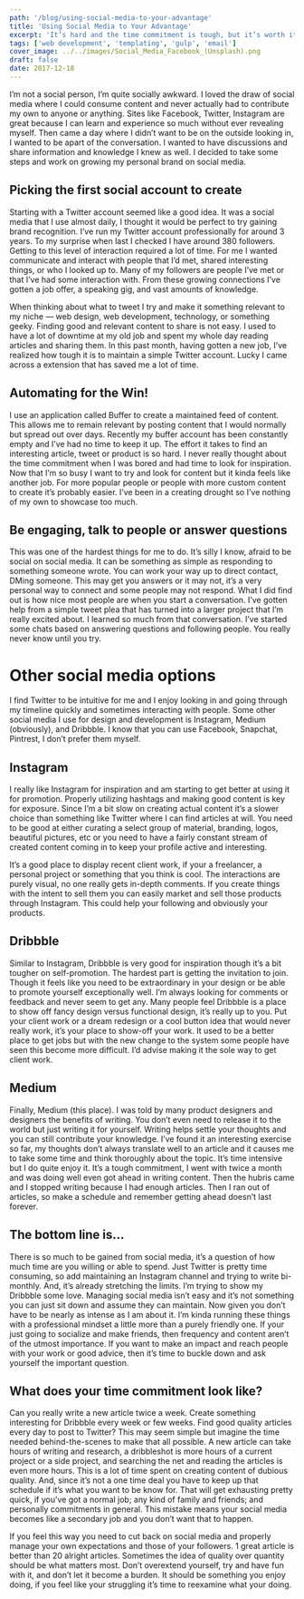 ```yaml
---
path: '/blog/using-social-media-to-your-advantage'
title: 'Using Social Media to Your Advantage'
excerpt: 'It’s hard and the time commitment is tough, but it’s worth it and quite a lot of fun'
tags: ['web development', 'templating', 'gulp', 'email']
cover_image: ../../images/Social_Media_Facebook_(Unsplash).png
draft: false
date: 2017-12-18
---
```


I’m not a social person, I’m quite socially awkward. I loved the draw of social media where I could consume content and never actually had to contribute my own to anyone or anything. Sites like Facebook, Twitter, Instagram are great because I can learn and experience so much without ever revealing myself. Then came a day where I didn’t want to be on the outside looking in, I wanted to be apart of the conversation. I wanted to have discussions and share information and knowledge I knew as well. I decided to take some steps and work on growing my personal brand on social media.

## Picking the first social account to create

Starting with a Twitter account seemed like a good idea. It was a social media that I use almost daily, I thought it would be perfect to try gaining brand recognition. I’ve run my Twitter account professionally for around 3 years. To my surprise when last I checked I have around 380 followers. Getting to this level of interaction required a lot of time. For me I wanted communicate and interact with people that I’d met, shared interesting things, or who I looked up to. Many of my followers are people I’ve met or that I’ve had some interaction with. From these growing connections I’ve gotten a job offer, a speaking gig, and vast amounts of knowledge.

When thinking about what to tweet I try and make it something relevant to my niche — web design, web development, technology, or something geeky. Finding good and relevant content to share is not easy. I used to have a lot of downtime at my old job and spent my whole day reading articles and sharing them. In this past month, having gotten a new job, I’ve realized how tough it is to maintain a simple Twitter account. Lucky I came across a extension that has saved me a lot of time.

## Automating for the Win!

I use an application called Buffer to create a maintained feed of content. This allows me to remain relevant by posting content that I would normally but spread out over days. Recently my buffer account has been constantly empty and I’ve had no time to keep it up. The effort it takes to find an interesting article, tweet or product is so hard. I never really thought about the time commitment when I was bored and had time to look for inspiration. Now that I’m so busy I want to try and look for content but it kinda feels like another job. For more popular people or people with more custom content to create it’s probably easier. I’ve been in a creating drought so I’ve nothing of my own to showcase too much.

## Be engaging, talk to people or answer questions

This was one of the hardest things for me to do. It’s silly I know, afraid to be social on social media. It can be something as simple as responding to something someone wrote. You can work your way up to direct contact, DMing someone. This may get you answers or it may not, it’s a very personal way to connect and some people may not respond. What I did find out is how nice most people are when you start a conversation. I’ve gotten help from a simple tweet plea that has turned into a larger project that I’m really excited about. I learned so much from that conversation. I’ve started some chats based on answering questions and following people. You really never know until you try.

# Other social media options

I find Twitter to be intuitive for me and I enjoy looking in and going through my timeline quickly and sometimes interacting with people. Some other social media I use for design and development is Instagram, Medium (obviously), and Dribbble. I know that you can use Facebook, Snapchat, Pintrest, I don’t prefer them myself.

## Instagram

I really like Instagram for inspiration and am starting to get better at using it for promotion. Properly utilizing hashtags and making good content is key for exposure. Since I’m a bit slow on creating actual content it’s a slower choice than something like Twitter where I can find articles at will. You need to be good at either curating a select group of material, branding, logos, beautiful pictures, etc or you need to have a fairly constant stream of created content coming in to keep your profile active and interesting.

It’s a good place to display recent client work, if your a freelancer, a personal project or something that you think is cool. The interactions are purely visual, no one really gets in-depth comments. If you create things with the intent to sell them you can easily market and sell those products through Instagram. This could help your following and obviously your products.

## Dribbble

Similar to Instagram, Dribbble is very good for inspiration though it’s a bit tougher on self-promotion. The hardest part is getting the invitation to join. Though it feels like you need to be extraordinary in your design or be able to promote yourself exceptionally well. I’m always looking for comments or feedback and never seem to get any. Many people feel Dribbble is a place to show off fancy design versus functional design, it’s really up to you. Put your client work or a dream redesign or a cool button idea that would never really work, it’s your place to show-off your work. It used to be a better place to get jobs but with the new change to the system some people have seen this become more difficult. I’d advise making it the sole way to get client work.

## Medium

Finally, Medium (this place). I was told by many product designers and designers the benefits of writing. You don’t even need to release it to the world but just writing it for yourself. Writing helps settle your thoughts and you can still contribute your knowledge. I’ve found it an interesting exercise so far, my thoughts don’t always translate well to an article and it causes me to take some time and think thoroughly about the topic. It’s time intensive but I do quite enjoy it. It’s a tough commitment, I went with twice a month and was doing well even got ahead in writing content. Then the hubris came and I stopped writing because I had enough articles. Then I ran out of articles, so make a schedule and remember getting ahead doesn’t last forever.

## The bottom line is…

There is so much to be gained from social media, it’s a question of how much time are you willing or able to spend. Just Twitter is pretty time consuming, so add maintaining an Instagram channel and trying to write bi-monthly. And, it’s already stretching the limits. I’m trying to show my Dribbble some love. Managing social media isn’t easy and it’s not something you can just sit down and assume they can maintain. Now given you don’t have to be nearly as intense as I am about it. I’m kinda running these things with a professional mindset a little more than a purely friendly one. If your just going to socialize and make friends, then frequency and content aren’t of the utmost importance. If you want to make an impact and reach people with your work or good advice, then it’s time to buckle down and ask yourself the important question.

## What does your time commitment look like?

Can you really write a new article twice a week. Create something interesting for Dribbble every week or few weeks. Find good quality articles every day to post to Twitter? This may seem simple but imagine the time needed behind-the-scenes to make that all possible. A new article can take hours of writing and research, a dribbleshot is more hours of a current project or a side project, and searching the net and reading the articles is even more hours. This is a lot of time spent on creating content of dubious quality. And, since it’s not a one time deal you have to keep up that schedule if it’s what you want to be know for. That will get exhausting pretty quick, if you’ve got a normal job; any kind of family and friends; and personally commitments in general. This mistake means your social media becomes like a secondary job and you don’t want that to happen.

If you feel this way you need to cut back on social media and properly manage your own expectations and those of your followers. 1 great article is better than 20 alright articles. Sometimes the idea of quality over quantity should be what matters most. Don’t overextend yourself, try and have fun with it, and don’t let it become a burden. It should be something you enjoy doing, if you feel like your struggling it’s time to reexamine what your doing.